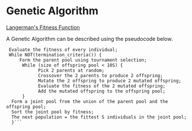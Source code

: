 # Genetic Algorithm
[Langerman's Fitness Function](https://www.cs.cmu.edu/afs/cs/project/jair/pub/volume24/ortizboyer05a-html/node6.html)

A Genetic Algorithm can be described using the pseudocode below.
```Initialize a population of S individuals;
 Evaluate the fitness of every individual;
 While NOT(termination_criteria()) {
     Form the parent pool using tournament selection;
      While (size of offspring pool < 10S) {
            Pick 2 parents at random;
            Crossover the 2 parents to produce 2 offspring;
            Mutate the 2 offspring to produce 2 mutated offspring;
            Evaluate the fitness of the 2 mutated offspring;
            Add the mutated offspring to the offspring pool;
      }
  Form a joint pool from the union of the parent pool and the offspring pool;
  Sort the joint pool by fitness;
  The next population = the fittest S individuals in the joint pool;
  }```